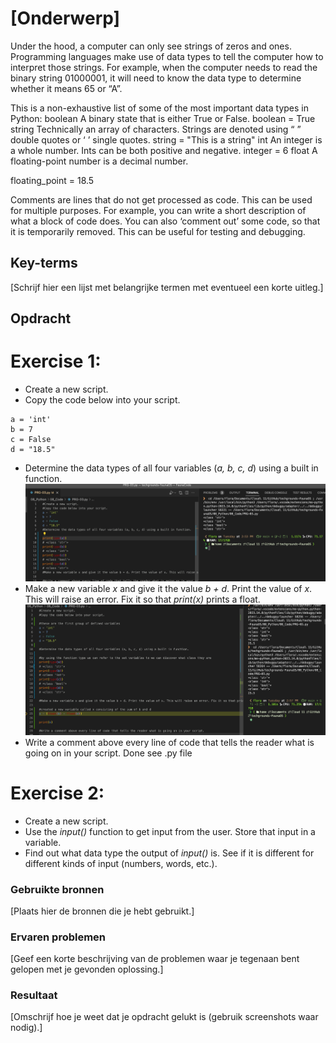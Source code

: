 # [Onderwerp]
Under the hood, a computer can only see strings of zeros and ones. Programming languages make use of data types to tell the computer how to interpret those strings.
For example, when the computer needs to read the binary string 01000001, it will need to know the data type to determine whether it means 65 or “A”.

This is a non-exhaustive list of some of the most important data types in Python:
boolean
A binary state that is either True or False.
boolean = True
string
Technically an array of characters. Strings are denoted using “ ” double quotes or ‘ ’ single quotes.
string = "This is a string"
int
An integer is a whole number. Ints can be both positive and negative.
integer = 6
float
A floating-point number is a decimal number.

floating_point = 18.5

Comments are lines that do not get processed as code. This can be used for multiple purposes. For example, you can write a short description of what a block of code does. You can also ‘comment out’ some code, so that it is temporarily removed. This can be useful for testing and debugging.


## Key-terms
[Schrijf hier een lijst met belangrijke termen met eventueel een korte uitleg.]

## Opdracht

# Exercise 1:
* Create a new script.
* Copy the code below into your script.
~~~
a = 'int'
b = 7
c = False
d = "18.5"
~~~
* Determine the data types of all four variables (*a, b, c, d*) using a built in function.
![classes](../08_Screenshots/classes.png)
* Make a new variable *x* and give it the value *b + d*. Print the value of *x*. This will raise an error. Fix it so that *print(x)* prints a float.
![Alt text](../08_Screenshots/float.png)
* Write a comment above every line of code that tells the reader what is going on in your script.
Done see .py file

# Exercise 2:
* Create a new script.
* Use the *input()* function to get input from the user. Store that input in a variable.
* Find out what data type the output of *input()* is. See if it is different for different kinds of input (numbers, words, etc.).


### Gebruikte bronnen
[Plaats hier de bronnen die je hebt gebruikt.]

### Ervaren problemen
[Geef een korte beschrijving van de problemen waar je tegenaan bent gelopen met je gevonden oplossing.]

### Resultaat
[Omschrijf hoe je weet dat je opdracht gelukt is (gebruik screenshots waar nodig).]
